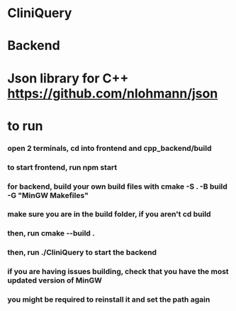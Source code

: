 # CliniQuery

# Backend 
# Json library for C++ https://github.com/nlohmann/json

# to run
### open 2 terminals, cd into frontend and cpp_backend/build
### to start frontend, run npm start
### for backend, build your own build files with cmake -S . -B build -G "MinGW Makefiles"
### make sure you are in the build folder, if you aren't cd build
### then, run cmake --build .
### then, run ./CliniQuery to start the backend

### if you are having issues building, check that you have the most updated version of MinGW
### you might be required to reinstall it and set the path again